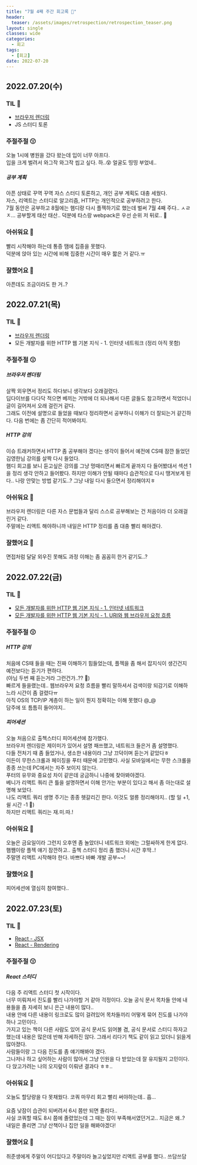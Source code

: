 ```yaml
---
title: "7월 4째 주간 회고록 🙂"
header:
  teaser: /assets/images/retrospection/retrospection_teaser.png
layout: single
classes: wide
categories:
  - 회고
tags:
  - [회고]
date: 2022-07-20
---
```


## 2022.07.20(수)

### TIL 🧐

- [브라우저 렌더링](https://jindonyy.github.io/TIL/javascript/browser-rendering/)
- JS 스터디 토론

### 주절주절 😗

오늘 1시에 병원을 갔다 왔는데 입이 너무 아프다.  
입을 크게 벌려서 와그작 와그작 씹고 싶다. 하..😵 얼굴도 띵띵 부었네..

##### 공부 계획

아픈 상태로 꾸역 꾸역 자스 스터디 토론하고, 개인 공부 계획도 대충 세웠다.  
자스, 리액트는 스터디로 알고리즘, HTTP는 개인적으로 공부하려고 한다.  
7월 동안은 공부하고 8월에는 햄디랑 다시 플젝하기로 했는데 벌써 7월 4째 주다.. ㅅㄹㅈ...
공부할게 태산 태산.. 덕분에 타스랑 webpack은 우선 순위 저 뒤로.. 🫠

### 아쉬워요 🙁

빨리 시작해야 하는데 통증 땜에 집중을 못했다.  
덕분에 앉아 있는 시간에 비해 집중한 시간이 매우 짧은 거 같다.ㅠ

### 잘했어요 🙂

아픈데도 조금이라도 한 거..?

## 2022.07.21(목)

### TIL 🧐

- [브라우저 렌더링](https://jindonyy.github.io/TIL/javascript/browser-rendering/)
- 모든 개발자를 위한 HTTP 웹 기본 지식 - 1. 인터넷 네트워크 (정리 아직 못함)

### 주절주절 😗

##### 브라우저 렌더링

살짝 외우면서 정리도 하다보니 생각보다 오래걸렸다.  
딥다이브를 다다닥 적으면 베끼는 거밖에 더 되나해서 다른 글들도 참고하면서 적었더니 글이 길어져서 오래 걸린거 같다.  
그래도 이전에 설명으로 들었을 때보다 정리하면서 공부하니 이해가 더 잘되는거 같긴하다. 다음 번에는 좀 간단히 적어봐야지.

##### HTTP 강의

이슈 트래커하면서 HTTP 좀 공부해야 겠다는 생각이 들어서 예전에 CS때 잠깐 들었던 김영한님 강의를 살짝 다시 들었다.  
햄디 회고를 보니 듣고싶은 강의를 그냥 멍때리면서 빠르게 끝까지 다 들어봤대서 섹션 1을 정리 생각 안하고 들어봤다. 하지만 이해가 안될 때마다 습관적으로 다시 땡겨보게 된다.. 나랑 안맞는 방법 같기도..? 그냥 내일 다시 들으면서 정리해야지ㅎ

### 아쉬워요 🙁

브라우저 렌더링은 다른 자스 문법들과 달리 스스로 공부해보는 건 처음이라 더 오래걸린거 같다.  
주말에는 리액트 해야하니까 내일은 HTTP 정리를 좀 대충 빨리 해야겠다.

### 잘했어요 🙂

면접처럼 달달 외우진 못해도 과정 이해는 좀 꼼꼼히 한거 같기도..?

## 2022.07.22(금)

### TIL 🧐

- [모든 개발자를 위한 HTTP 웹 기본 지식 - 1. 인터넷 네트워크](https://jindonyy.github.io/TIL/http/network/)
- [모든 개발자를 위한 HTTP 웹 기본 지식 - 1. URI와 웹 브라우저 요청 흐름](https://jindonyy.github.io/TIL/http/URI/)

### 주절주절 😗

##### HTTP 강의

처음에 CS때 들을 때는 진짜 이해하기 힘들었는데, 플젝을 좀 해서 잡지식이 생긴건지 예전보다는 듣기가 편하다.  
(아님 두번 째 듣는거라 그런건가..?? 🤥)  
빠르게 들을랬는데.. 웹브라우저 요청 흐름을 빨리 말하셔서 검색이랑 되감기로 이해하느라 시간이 좀 걸렸다ㅠ  
아직 OS의 TCP/IP 계층이 하는 일이 뭔지 정확히는 이해 못했다 @\_@  
담주에 또 틈틈히 들어야지..

##### 피어세션

오늘 처음으로 출첵스터디 피어세션에 참가했다.  
브라우저 렌더링은 제이미가 있어서 설명 패쓰했고, 네트워크 들은거 좀 설명했다.  
다들 전처기 때 좀 들었거나, 생소한 내용이라 그냥 끄덕이며 듣는거 같았다ㅎ  
이든이 무한스크롤과 페이징을 푸터 때문에 고민했다. 사실 모바일에서는 무한 스크롤을 종종 쓰는데 PC에서는 자주 보이지 않는다.  
푸터의 유무와 중요성 차이 같은데 궁금하니 나중에 찾아봐야겠다.  
베니가 리액트 쿼리 큰 틀을 설명하면서 이해 안가는 부분이 있다고 해서 좀 아는대로 설명해 보았다.  
나도 리액트 쿼리 생명 주기는 종종 헷갈리긴 한다. 이것도 얼릉 정리해야지.. (할 일 +1, 쉴 시간 -1 🫠)  
하지만 리액트 쿼리는 재.미.따.!

### 아쉬워요 🙁

오늘은 금요일이라 그런지 오후엔 좀 놀았더니 네트워크 외에는 그럴싸하게 한게 없다.  
햄쨈이랑 플젝 얘기 잠깐하고.. 출첵 스터디 정리 좀 했더니 시간 후딱..!  
주말엔 리액트 시작해야 한다. 바쁘다 바빠 개발 공부~~!

### 잘했어요 🙂

피어세션에 열심히 참여했다..

## 2022.07.23(토)

### TIL 🧐

- [React - JSX](https://simplistic-iberis-71d.notion.site/JSX-0bb0d1efc7a04c93bd4eef0a78adf426)
- [React - Rendering](https://simplistic-iberis-71d.notion.site/React-Rendering-4b9e212719c34a97864e3299d600c3bb)

### 주절주절 😗

##### React 스터디

다음 주 리액트 스터디 첫 시작이다.  
너무 미뤄져서 진도를 빨리 나가야할 거 같아 걱정이다. 오늘 공식 문서 목차들 안에 내용들을 좀 자세히 보니 은근 내용이 많다..  
내용 안에 다른 내용이 링크로도 많이 걸려있어 목차들끼리 어떻게 묶어 진도를 나가야하나 고민이다.  
가지고 있는 책이 다른 사람도 있어 공식 문서도 읽어볼 겸, 공식 문서로 스터디 하자고 했는데 내용은 많은데 반해 자세하진 않다. 그래서 리다기 책도 같이 읽고 있더니 읽을게 많아졌다.  
사람들이랑 그 다음 진도를 좀 얘기해봐야 겠다.  
그나저나 하고 싶어하는 사람이 많아서 그냥 인원을 다 받았는데 잘 유지될지 고민이다. 다 앉고가려는 나의 오지랖이 이뤄낸 결과다 ㅎㅎ..

### 아쉬워요 🙁

오늘도 할당량을 다 못채웠다. 코쿼 마무리 회고 빨리 써야하는데.. 흡...  
<br>
요즘 낮잠이 습관이 되버려서 6시 쯤만 되면 졸리다..  
사실 코쿼할 때도 8시 쯤에 졸렸었는데 그 때는 잠이 부족해서였던거고.. 지금은 왜..?  
내일은 졸리면 그냥 산책이나 집안 일을 해봐야겠다!

### 잘했어요 🙂

취준생에게 주말이 어디있다고 주말이라 놀고싶었지만 리액트 공부를 했다.. 쓰담쓰담
